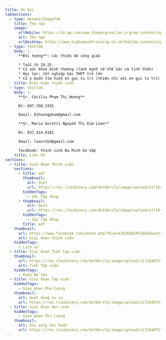 ```yaml
---
title: On Goi
tabSections:
  - type: dynamicImageTab
    title: Thư ngỏ
    image:
      urlMobile: https://i0.wp.com/www.themarginalian.org/wp-content/uploads/2012/12/howtowriteletters7.jpg?w=680&ssl=1
      alt: Thu ngo
      urlDesktop: https://www.highspeedtraining.co.uk/hub/wp-content/uploads/2015/01/Business-Letter.jpg
  - type: textTab
    body: |-
      **Đôi tượng**: các thiếu nữ công giáo

      * Tuổi từ 18-25.
      * Có sức khoẻ bình thường (lành mạnh về thể xác và tinh thần)
      * Học lực: tốt nghiệp bậc THPT trở lên
      * Có ý muốn tìm hiểu ơn gọi tu trì (thiện chí với ơn gọi tu trí)
    title: Điều kiện tuyển sinh
  - type: textTab
    body: |-
      **Sr. Cécilia Phạm Thị Hương**

      Đt: 097.760.3355

      Email: 81huongpham@gmail.com

      **Sr. Maria Goretti Nguyễn Thị Kim Loan**

      Đt: 037.414.8101

      Email: loanttbd@gmail.com

      facebook: thinh sinh Đa Minh Gò Vấp
    title: Liên hệ
sections:
  - title: Giai đoạn Thỉnh viện
    sections:
      - title: adf
        thumbnail:
          alt: dsaf
          url: https://res.cloudinary.com/dxtb6rv7y/image/upload/v1716407578/cld-sample-3.jpg
        hiddenTags:
          - Sắc lập dòng
      - thumbnail:
          alt: dasf
          url: https://res.cloudinary.com/dxtb6rv7y/image/upload/v1716407578/cld-sample-3.jpg
        hiddenTags:
          - Sắc lập dòng
        title: adf
    thumbnail:
      url: https://www.facebook.com/photo.php?fbid=420360820514826&set=pb.100076227331083.-2207520000&type=3&locale=vi_VN
      alt: Giai đoạn thỉnh viện
    hiddenTags:
      - Lịch sử
  - title: Giai đoạn Tiền tập viện
    thumbnail:
      url: https://res.cloudinary.com/dxtb6rv7y/image/upload/v1716407577/cld-sample-2.jpg
      alt: Tiền Tập viện
    hiddenTags:
      - Hiểu Để Yêu
  - title: Giai đoạn Tập viện
    hiddenTags:
      - Giao phan Phu Cuong
    thumbnail:
      alt: Hoat dong su vu
      url: https://res.cloudinary.com/dxtb6rv7y/image/upload/v1716407578/cld-sample-4.jpg
  - title: Giai đoạn Học viện
    hiddenTags:
      - Giao phan Phu Cuong
    thumbnail:
      alt: Doi song hoc hanh
      url: https://res.cloudinary.com/dxtb6rv7y/image/upload/v1716407572/samples/man-on-a-street.jpg
---
```

